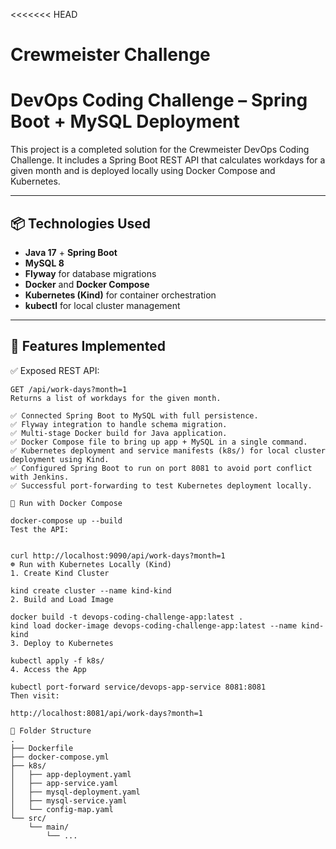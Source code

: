 <<<<<<< HEAD
# Crewmeister Challenge

# DevOps Coding Challenge – Spring Boot + MySQL Deployment

This project is a completed solution for the Crewmeister DevOps Coding Challenge. It includes a Spring Boot REST API that calculates workdays for a given month and is deployed locally using Docker Compose and Kubernetes.

---

## 📦 Technologies Used

- **Java 17** + **Spring Boot**
- **MySQL 8**
- **Flyway** for database migrations
- **Docker** and **Docker Compose**
- **Kubernetes (Kind)** for container orchestration
- **kubectl** for local cluster management

---

## 🚀 Features Implemented

✅ Exposed REST API:

```http
GET /api/work-days?month=1
Returns a list of workdays for the given month.

✅ Connected Spring Boot to MySQL with full persistence.
✅ Flyway integration to handle schema migration.
✅ Multi-stage Docker build for Java application.
✅ Docker Compose file to bring up app + MySQL in a single command.
✅ Kubernetes deployment and service manifests (k8s/) for local cluster deployment using Kind.
✅ Configured Spring Boot to run on port 8081 to avoid port conflict with Jenkins.
✅ Successful port-forwarding to test Kubernetes deployment locally.

🐳 Run with Docker Compose

docker-compose up --build
Test the API:


curl http://localhost:9090/api/work-days?month=1
☸️ Run with Kubernetes Locally (Kind)
1. Create Kind Cluster

kind create cluster --name kind-kind
2. Build and Load Image

docker build -t devops-coding-challenge-app:latest .
kind load docker-image devops-coding-challenge-app:latest --name kind-kind
3. Deploy to Kubernetes

kubectl apply -f k8s/
4. Access the App

kubectl port-forward service/devops-app-service 8081:8081
Then visit:

http://localhost:8081/api/work-days?month=1

📁 Folder Structure
.
├── Dockerfile
├── docker-compose.yml
├── k8s/
│   ├── app-deployment.yaml
│   ├── app-service.yaml
│   ├── mysql-deployment.yaml
│   ├── mysql-service.yaml
│   └── config-map.yaml
└── src/
    └── main/
        └── ...
